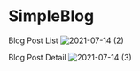 # SimpleBlog

Blog Post List
![2021-07-14 (2)](https://user-images.githubusercontent.com/55625153/125559671-1e8d70c7-d588-4891-ace4-2c577bc6cbd9.png)


Blog Post Detail
![2021-07-14 (3)](https://user-images.githubusercontent.com/55625153/125559694-bf994666-8c4f-46ff-a6e4-5ae8de691a53.png)

